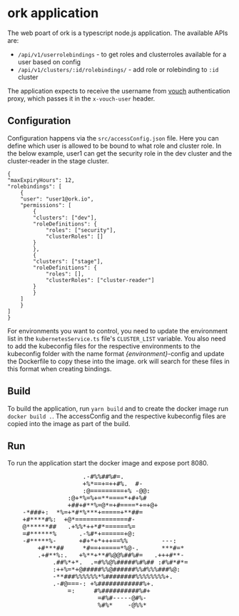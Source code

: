 # ork application
The web poart of ork is a typescript node.js application. The available APIs are:
- `/api/v1/userrolebindings` - to get roles and clusterroles available for a user based on config
- `/api/v1/clusters/:id/rolebindings/` - add role or rolebinding to `:id` cluster

The application expects to receive the username from [vouch](https://github.com/vouch/vouch-proxy) authentication proxy, which passes it in the `x-vouch-user` header.

## Configuration
Configuration happens via the `src/accessConfig.json` file. Here you can define which user is allowed to be bound to what role and cluster role. In the below example, user1 can get the security role in the dev cluster and the cluster-reader in the stage cluster.
 
``` 
{
"maxExpiryHours": 12,
"rolebindings": [
    {
    "user": "user1@ork.io",
    "permissions": [
        {
        "clusters": ["dev"],
        "roleDefinitions": {
            "roles": ["security"],
            "clusterRoles": []
        }
        },
        {
        "clusters": ["stage"],
        "roleDefinitions": {
            "roles": [],
            "clusterRoles": ["cluster-reader"]
        }
        }
    ]
    }
]
}
```

For environments you want to control, you need to update the environment list in the `kubernetesService.ts` file's `CLUSTER_LIST` variable. You also need to add the kubeconfig files for the respective environments to the kubeconfig folder with the name format _{environment}_-config and update the Dockerfile to copy these into the image. ork will search for these files in this format when creating bindings.

## Build
To build the application, run `yarn build` and to create the docker image run `docker build .`. The accessConfig and the respective kubeconfig files are copied into the image as part of the build.

## Run
To run the application start the docker image and expose port 8080.

<pre>
                    .-#%%##%#=.
                    +%*==+=++#%.  #-
                    :@=========+% -@@:
                :@+*%=%+=**====*+#+%#
                +##+#**%=@*=+#====*+=+@+
    -*###+:  *%=+*#*%***+=====+**##=
    +#****#%:  +@*==============#-
    @******##   .+%%*++*#*======%=
    =#******%      .-%#*+======+@:
    -#*****%-      +#+*+*+++==%%         ---:
        +#***##     *#==+=====*%@-.      ***#=*
        .+#**%:.   +%**+**#%@@%##%#=   .+++#**-
            .##%*+*.  .=#%%@%#####%#%## :#%#*#*=
            :++%=*+@#####%%@######%%#%%%###%@:
            -**###%%%%%%*%########%%%%%%%%+.
            .-#@===-: +%############%+.
                =:     #%##########%#+
                        =#%#-----@#%-
                        %#%*    -@%%*

</pre>

